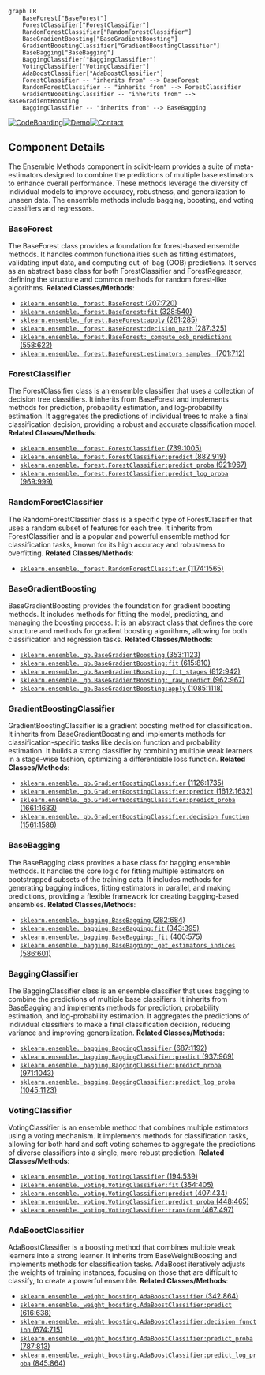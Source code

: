 ```mermaid
graph LR
    BaseForest["BaseForest"]
    ForestClassifier["ForestClassifier"]
    RandomForestClassifier["RandomForestClassifier"]
    BaseGradientBoosting["BaseGradientBoosting"]
    GradientBoostingClassifier["GradientBoostingClassifier"]
    BaseBagging["BaseBagging"]
    BaggingClassifier["BaggingClassifier"]
    VotingClassifier["VotingClassifier"]
    AdaBoostClassifier["AdaBoostClassifier"]
    ForestClassifier -- "inherits from" --> BaseForest
    RandomForestClassifier -- "inherits from" --> ForestClassifier
    GradientBoostingClassifier -- "inherits from" --> BaseGradientBoosting
    BaggingClassifier -- "inherits from" --> BaseBagging
```
[![CodeBoarding](https://img.shields.io/badge/Generated%20by-CodeBoarding-9cf?style=flat-square)](https://github.com/CodeBoarding/GeneratedOnBoardings)[![Demo](https://img.shields.io/badge/Try%20our-Demo-blue?style=flat-square)](https://www.codeboarding.org/demo)[![Contact](https://img.shields.io/badge/Contact%20us%20-%20codeboarding@gmail.com-lightgrey?style=flat-square)](mailto:codeboarding@gmail.com)

## Component Details

The Ensemble Methods component in scikit-learn provides a suite of meta-estimators designed to combine the predictions of multiple base estimators to enhance overall performance. These methods leverage the diversity of individual models to improve accuracy, robustness, and generalization to unseen data. The ensemble methods include bagging, boosting, and voting classifiers and regressors.

### BaseForest
The BaseForest class provides a foundation for forest-based ensemble methods. It handles common functionalities such as fitting estimators, validating input data, and computing out-of-bag (OOB) predictions. It serves as an abstract base class for both ForestClassifier and ForestRegressor, defining the structure and common methods for random forest-like algorithms.
**Related Classes/Methods**:

- <a href="https://github.com/scikit-learn/scikit-learn/blob/master/sklearn/ensemble/_forest.py#L207-L720" target="_blank" rel="noopener noreferrer">`sklearn.ensemble._forest.BaseForest` (207:720)</a>
- <a href="https://github.com/scikit-learn/scikit-learn/blob/master/sklearn/ensemble/_forest.py#L328-L540" target="_blank" rel="noopener noreferrer">`sklearn.ensemble._forest.BaseForest:fit` (328:540)</a>
- <a href="https://github.com/scikit-learn/scikit-learn/blob/master/sklearn/ensemble/_forest.py#L261-L285" target="_blank" rel="noopener noreferrer">`sklearn.ensemble._forest.BaseForest:apply` (261:285)</a>
- <a href="https://github.com/scikit-learn/scikit-learn/blob/master/sklearn/ensemble/_forest.py#L287-L325" target="_blank" rel="noopener noreferrer">`sklearn.ensemble._forest.BaseForest:decision_path` (287:325)</a>
- <a href="https://github.com/scikit-learn/scikit-learn/blob/master/sklearn/ensemble/_forest.py#L558-L622" target="_blank" rel="noopener noreferrer">`sklearn.ensemble._forest.BaseForest:_compute_oob_predictions` (558:622)</a>
- <a href="https://github.com/scikit-learn/scikit-learn/blob/master/sklearn/ensemble/_forest.py#L701-L712" target="_blank" rel="noopener noreferrer">`sklearn.ensemble._forest.BaseForest:estimators_samples_` (701:712)</a>


### ForestClassifier
The ForestClassifier class is an ensemble classifier that uses a collection of decision tree classifiers. It inherits from BaseForest and implements methods for prediction, probability estimation, and log-probability estimation. It aggregates the predictions of individual trees to make a final classification decision, providing a robust and accurate classification model.
**Related Classes/Methods**:

- <a href="https://github.com/scikit-learn/scikit-learn/blob/master/sklearn/ensemble/_forest.py#L739-L1005" target="_blank" rel="noopener noreferrer">`sklearn.ensemble._forest.ForestClassifier` (739:1005)</a>
- <a href="https://github.com/scikit-learn/scikit-learn/blob/master/sklearn/ensemble/_forest.py#L882-L919" target="_blank" rel="noopener noreferrer">`sklearn.ensemble._forest.ForestClassifier:predict` (882:919)</a>
- <a href="https://github.com/scikit-learn/scikit-learn/blob/master/sklearn/ensemble/_forest.py#L921-L967" target="_blank" rel="noopener noreferrer">`sklearn.ensemble._forest.ForestClassifier:predict_proba` (921:967)</a>
- <a href="https://github.com/scikit-learn/scikit-learn/blob/master/sklearn/ensemble/_forest.py#L969-L999" target="_blank" rel="noopener noreferrer">`sklearn.ensemble._forest.ForestClassifier:predict_log_proba` (969:999)</a>


### RandomForestClassifier
The RandomForestClassifier class is a specific type of ForestClassifier that uses a random subset of features for each tree. It inherits from ForestClassifier and is a popular and powerful ensemble method for classification tasks, known for its high accuracy and robustness to overfitting.
**Related Classes/Methods**:

- <a href="https://github.com/scikit-learn/scikit-learn/blob/master/sklearn/ensemble/_forest.py#L1174-L1565" target="_blank" rel="noopener noreferrer">`sklearn.ensemble._forest.RandomForestClassifier` (1174:1565)</a>


### BaseGradientBoosting
BaseGradientBoosting provides the foundation for gradient boosting methods. It includes methods for fitting the model, predicting, and managing the boosting process. It is an abstract class that defines the core structure and methods for gradient boosting algorithms, allowing for both classification and regression tasks.
**Related Classes/Methods**:

- <a href="https://github.com/scikit-learn/scikit-learn/blob/master/sklearn/ensemble/_gb.py#L353-L1123" target="_blank" rel="noopener noreferrer">`sklearn.ensemble._gb.BaseGradientBoosting` (353:1123)</a>
- <a href="https://github.com/scikit-learn/scikit-learn/blob/master/sklearn/ensemble/_gb.py#L615-L810" target="_blank" rel="noopener noreferrer">`sklearn.ensemble._gb.BaseGradientBoosting:fit` (615:810)</a>
- <a href="https://github.com/scikit-learn/scikit-learn/blob/master/sklearn/ensemble/_gb.py#L812-L942" target="_blank" rel="noopener noreferrer">`sklearn.ensemble._gb.BaseGradientBoosting:_fit_stages` (812:942)</a>
- <a href="https://github.com/scikit-learn/scikit-learn/blob/master/sklearn/ensemble/_gb.py#L962-L967" target="_blank" rel="noopener noreferrer">`sklearn.ensemble._gb.BaseGradientBoosting:_raw_predict` (962:967)</a>
- <a href="https://github.com/scikit-learn/scikit-learn/blob/master/sklearn/ensemble/_gb.py#L1085-L1118" target="_blank" rel="noopener noreferrer">`sklearn.ensemble._gb.BaseGradientBoosting:apply` (1085:1118)</a>


### GradientBoostingClassifier
GradientBoostingClassifier is a gradient boosting method for classification. It inherits from BaseGradientBoosting and implements methods for classification-specific tasks like decision function and probability estimation. It builds a strong classifier by combining multiple weak learners in a stage-wise fashion, optimizing a differentiable loss function.
**Related Classes/Methods**:

- <a href="https://github.com/scikit-learn/scikit-learn/blob/master/sklearn/ensemble/_gb.py#L1126-L1735" target="_blank" rel="noopener noreferrer">`sklearn.ensemble._gb.GradientBoostingClassifier` (1126:1735)</a>
- <a href="https://github.com/scikit-learn/scikit-learn/blob/master/sklearn/ensemble/_gb.py#L1612-L1632" target="_blank" rel="noopener noreferrer">`sklearn.ensemble._gb.GradientBoostingClassifier:predict` (1612:1632)</a>
- <a href="https://github.com/scikit-learn/scikit-learn/blob/master/sklearn/ensemble/_gb.py#L1661-L1683" target="_blank" rel="noopener noreferrer">`sklearn.ensemble._gb.GradientBoostingClassifier:predict_proba` (1661:1683)</a>
- <a href="https://github.com/scikit-learn/scikit-learn/blob/master/sklearn/ensemble/_gb.py#L1561-L1586" target="_blank" rel="noopener noreferrer">`sklearn.ensemble._gb.GradientBoostingClassifier:decision_function` (1561:1586)</a>


### BaseBagging
The BaseBagging class provides a base class for bagging ensemble methods. It handles the core logic for fitting multiple estimators on bootstrapped subsets of the training data. It includes methods for generating bagging indices, fitting estimators in parallel, and making predictions, providing a flexible framework for creating bagging-based ensembles.
**Related Classes/Methods**:

- <a href="https://github.com/scikit-learn/scikit-learn/blob/master/sklearn/ensemble/_bagging.py#L282-L684" target="_blank" rel="noopener noreferrer">`sklearn.ensemble._bagging.BaseBagging` (282:684)</a>
- <a href="https://github.com/scikit-learn/scikit-learn/blob/master/sklearn/ensemble/_bagging.py#L343-L395" target="_blank" rel="noopener noreferrer">`sklearn.ensemble._bagging.BaseBagging:fit` (343:395)</a>
- <a href="https://github.com/scikit-learn/scikit-learn/blob/master/sklearn/ensemble/_bagging.py#L400-L575" target="_blank" rel="noopener noreferrer">`sklearn.ensemble._bagging.BaseBagging:_fit` (400:575)</a>
- <a href="https://github.com/scikit-learn/scikit-learn/blob/master/sklearn/ensemble/_bagging.py#L586-L601" target="_blank" rel="noopener noreferrer">`sklearn.ensemble._bagging.BaseBagging:_get_estimators_indices` (586:601)</a>


### BaggingClassifier
The BaggingClassifier class is an ensemble classifier that uses bagging to combine the predictions of multiple base classifiers. It inherits from BaseBagging and implements methods for prediction, probability estimation, and log-probability estimation. It aggregates the predictions of individual classifiers to make a final classification decision, reducing variance and improving generalization.
**Related Classes/Methods**:

- <a href="https://github.com/scikit-learn/scikit-learn/blob/master/sklearn/ensemble/_bagging.py#L687-L1192" target="_blank" rel="noopener noreferrer">`sklearn.ensemble._bagging.BaggingClassifier` (687:1192)</a>
- <a href="https://github.com/scikit-learn/scikit-learn/blob/master/sklearn/ensemble/_bagging.py#L937-L969" target="_blank" rel="noopener noreferrer">`sklearn.ensemble._bagging.BaggingClassifier:predict` (937:969)</a>
- <a href="https://github.com/scikit-learn/scikit-learn/blob/master/sklearn/ensemble/_bagging.py#L971-L1043" target="_blank" rel="noopener noreferrer">`sklearn.ensemble._bagging.BaggingClassifier:predict_proba` (971:1043)</a>
- <a href="https://github.com/scikit-learn/scikit-learn/blob/master/sklearn/ensemble/_bagging.py#L1045-L1123" target="_blank" rel="noopener noreferrer">`sklearn.ensemble._bagging.BaggingClassifier:predict_log_proba` (1045:1123)</a>


### VotingClassifier
VotingClassifier is an ensemble method that combines multiple estimators using a voting mechanism. It implements methods for classification tasks, allowing for both hard and soft voting schemes to aggregate the predictions of diverse classifiers into a single, more robust prediction.
**Related Classes/Methods**:

- <a href="https://github.com/scikit-learn/scikit-learn/blob/master/sklearn/ensemble/_voting.py#L194-L539" target="_blank" rel="noopener noreferrer">`sklearn.ensemble._voting.VotingClassifier` (194:539)</a>
- <a href="https://github.com/scikit-learn/scikit-learn/blob/master/sklearn/ensemble/_voting.py#L354-L405" target="_blank" rel="noopener noreferrer">`sklearn.ensemble._voting.VotingClassifier:fit` (354:405)</a>
- <a href="https://github.com/scikit-learn/scikit-learn/blob/master/sklearn/ensemble/_voting.py#L407-L434" target="_blank" rel="noopener noreferrer">`sklearn.ensemble._voting.VotingClassifier:predict` (407:434)</a>
- <a href="https://github.com/scikit-learn/scikit-learn/blob/master/sklearn/ensemble/_voting.py#L448-L465" target="_blank" rel="noopener noreferrer">`sklearn.ensemble._voting.VotingClassifier:predict_proba` (448:465)</a>
- <a href="https://github.com/scikit-learn/scikit-learn/blob/master/sklearn/ensemble/_voting.py#L467-L497" target="_blank" rel="noopener noreferrer">`sklearn.ensemble._voting.VotingClassifier:transform` (467:497)</a>


### AdaBoostClassifier
AdaBoostClassifier is a boosting method that combines multiple weak learners into a strong learner. It inherits from BaseWeightBoosting and implements methods for classification tasks. AdaBoost iteratively adjusts the weights of training instances, focusing on those that are difficult to classify, to create a powerful ensemble.
**Related Classes/Methods**:

- <a href="https://github.com/scikit-learn/scikit-learn/blob/master/sklearn/ensemble/_weight_boosting.py#L342-L864" target="_blank" rel="noopener noreferrer">`sklearn.ensemble._weight_boosting.AdaBoostClassifier` (342:864)</a>
- <a href="https://github.com/scikit-learn/scikit-learn/blob/master/sklearn/ensemble/_weight_boosting.py#L616-L638" target="_blank" rel="noopener noreferrer">`sklearn.ensemble._weight_boosting.AdaBoostClassifier:predict` (616:638)</a>
- <a href="https://github.com/scikit-learn/scikit-learn/blob/master/sklearn/ensemble/_weight_boosting.py#L674-L715" target="_blank" rel="noopener noreferrer">`sklearn.ensemble._weight_boosting.AdaBoostClassifier:decision_function` (674:715)</a>
- <a href="https://github.com/scikit-learn/scikit-learn/blob/master/sklearn/ensemble/_weight_boosting.py#L787-L813" target="_blank" rel="noopener noreferrer">`sklearn.ensemble._weight_boosting.AdaBoostClassifier:predict_proba` (787:813)</a>
- <a href="https://github.com/scikit-learn/scikit-learn/blob/master/sklearn/ensemble/_weight_boosting.py#L845-L864" target="_blank" rel="noopener noreferrer">`sklearn.ensemble._weight_boosting.AdaBoostClassifier:predict_log_proba` (845:864)</a>